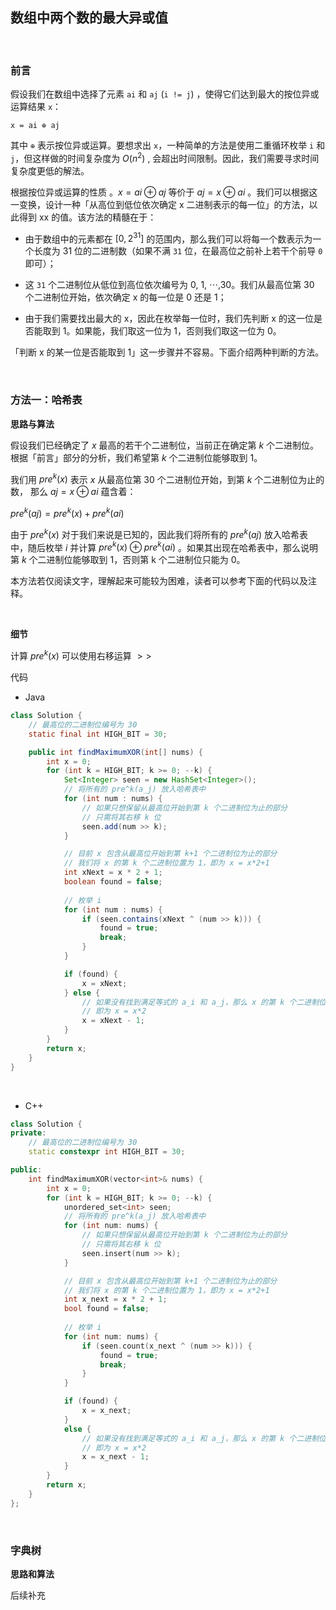 ## 数组中两个数的最大异或值

&nbsp;

### 前言

假设我们在数组中选择了元素 `ai` 和 `aj` (`i != j`) ，使得它们达到最大的按位异或运算结果 `x`：

`x = ai ⊕ aj`


其中 `⊕` 表示按位异或运算。要想求出 `x`，一种简单的方法是使用二重循环枚举 `i` 和 `j`，但这样做的时间复杂度为 $O(n^2)$  , 会超出时间限制。因此，我们需要寻求时间复杂度更低的解法。

根据按位异或运算的性质 。$x = ai ⊕ aj$  等价于 $aj = x ⊕ ai$ 。我们可以根据这一变换，设计一种「从高位到低位依次确定 x 二进制表示的每一位」的方法，以此得到 xx 的值。该方法的精髓在于：

- 由于数组中的元素都在 $[0, 2^31]$ 的范围内，那么我们可以将每一个数表示为一个长度为 31 位的二进制数（如果不满 `31` 位，在最高位之前补上若干个前导 `0` 即可）；

- 这 `31` 个二进制位从低位到高位依次编号为 0, 1, ⋯,30。我们从最高位第 30 个二进制位开始，依次确定 x 的每一位是 0 还是 1；

- 由于我们需要找出最大的 x，因此在枚举每一位时，我们先判断 x 的这一位是否能取到 1。如果能，我们取这一位为 1，否则我们取这一位为 0。

「判断 x 的某一位是否能取到 1」这一步骤并不容易。下面介绍两种判断的方法。

&nbsp;

### 方法一：哈希表

**思路与算法**

假设我们已经确定了 $x$ 最高的若干个二进制位，当前正在确定第 $k$ 个二进制位。根据「前言」部分的分析，我们希望第 $k$ 个二进制位能够取到 $1$。

我们用 $pre^k(x)$ 表示 $x$ 从最高位第 30 个二进制位开始，到第 $k$ 个二进制位为止的数， 那么 $aj = x ⊕ ai$ 蕴含着： 

$pre^k(aj) = pre^k(x) + pre^k(ai)$   

由于 $pre^k(x)$ 对于我们来说是已知的，因此我们将所有的 $pre^k(aj)$  放入哈希表中，随后枚举 $i$ 并计算 $pre^k(x) ⊕ pre^k(ai)$ 。如果其出现在哈希表中，那么说明第 $k$ 个二进制位能够取到 $1$，否则第 k 个二进制位只能为 $0$。

本方法若仅阅读文字，理解起来可能较为困难，读者可以参考下面的代码以及注释。

&nbsp;

**细节**

计算 $pre^k(x)$ 可以使用右移运算 $>>$

代码

- Java

```java
class Solution {
    // 最高位的二进制位编号为 30
    static final int HIGH_BIT = 30;

    public int findMaximumXOR(int[] nums) {
        int x = 0;
        for (int k = HIGH_BIT; k >= 0; --k) {
            Set<Integer> seen = new HashSet<Integer>();
            // 将所有的 pre^k(a_j) 放入哈希表中
            for (int num : nums) {
                // 如果只想保留从最高位开始到第 k 个二进制位为止的部分
                // 只需将其右移 k 位
                seen.add(num >> k);
            }

            // 目前 x 包含从最高位开始到第 k+1 个二进制位为止的部分
            // 我们将 x 的第 k 个二进制位置为 1，即为 x = x*2+1
            int xNext = x * 2 + 1;
            boolean found = false;
            
            // 枚举 i
            for (int num : nums) {
                if (seen.contains(xNext ^ (num >> k))) {
                    found = true;
                    break;
                }
            }

            if (found) {
                x = xNext;
            } else {
                // 如果没有找到满足等式的 a_i 和 a_j，那么 x 的第 k 个二进制位只能为 0
                // 即为 x = x*2
                x = xNext - 1;
            }
        }
        return x;
    }
}
```

&nbsp;

- C++

```c++
class Solution {
private:
    // 最高位的二进制位编号为 30
    static constexpr int HIGH_BIT = 30;

public:
    int findMaximumXOR(vector<int>& nums) {
        int x = 0;
        for (int k = HIGH_BIT; k >= 0; --k) {
            unordered_set<int> seen;
            // 将所有的 pre^k(a_j) 放入哈希表中
            for (int num: nums) {
                // 如果只想保留从最高位开始到第 k 个二进制位为止的部分
                // 只需将其右移 k 位
                seen.insert(num >> k);
            }

            // 目前 x 包含从最高位开始到第 k+1 个二进制位为止的部分
            // 我们将 x 的第 k 个二进制位置为 1，即为 x = x*2+1
            int x_next = x * 2 + 1;
            bool found = false;
            
            // 枚举 i
            for (int num: nums) {
                if (seen.count(x_next ^ (num >> k))) {
                    found = true;
                    break;
                }
            }

            if (found) {
                x = x_next;
            }
            else {
                // 如果没有找到满足等式的 a_i 和 a_j，那么 x 的第 k 个二进制位只能为 0
                // 即为 x = x*2
                x = x_next - 1;
            }
        }
        return x;
    }
};
```

&nbsp;

### 字典树

**思路和算法**

后续补充